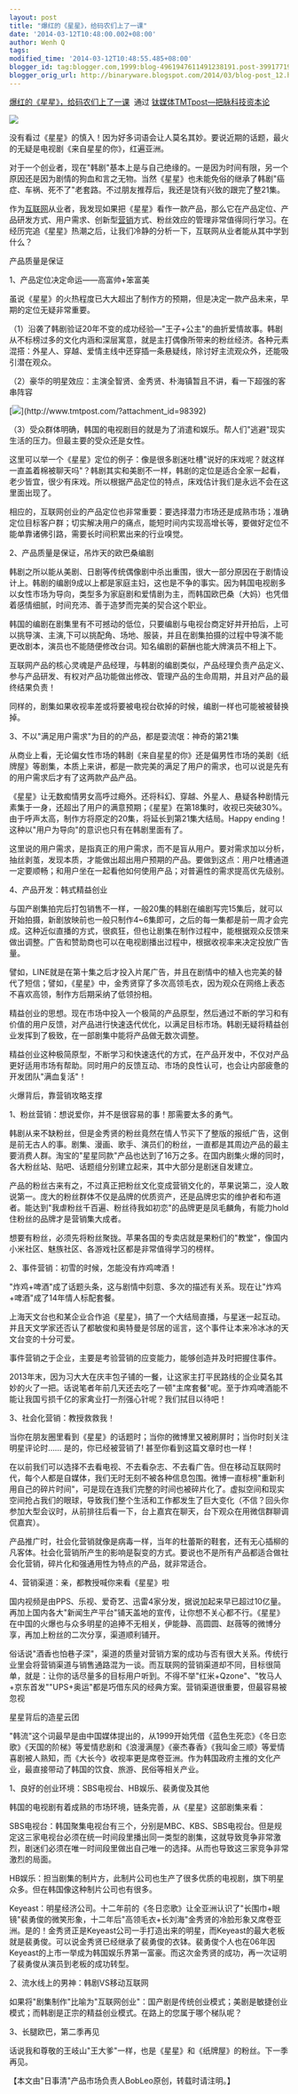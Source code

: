 ```yaml
---
layout: post
title: "爆红的《星星》，给码农们上了一课"
date: '2014-03-12T10:48:00.002+08:00'
author: Wenh Q
tags:
modified_time: '2014-03-12T10:48:55.485+08:00'
blogger_id: tag:blogger.com,1999:blog-4961947611491238191.post-3991771979427937723
blogger_orig_url: http://binaryware.blogspot.com/2014/03/blog-post_12.html
---
```

[爆红的《星星》，给码农们上了一课](http://www.tmtpost.com/98396.html)  通过
[钛媒体TMTpost—把脉科技资本论](http://www.tmtpost.com/)


![](https://images-blogger-opensocial.googleusercontent.com/gadgets/proxy?url=http%3A%2F%2Fwww.tmtpost.com%2Fwp-content%2Fuploads%2F2014%2F03%2F139458386193.jpg&container=blogger&gadget=a&rewriteMime=image%2F*)

没有看过《星星》的慎入！因为好多词语会让人莫名其妙。要说近期的话题，最火的无疑是电视剧《来自星星的你》，红遍亚洲。

对于一个创业者，现在"韩剧"基本上是与自己绝缘的。一是因为时间有限，另一个原因还是因为剧情的狗血和言之无物。当然《星星》也未能免俗的继承了韩剧"癌症、车祸、死不了"老套路。不过朋友推荐后，我还是饶有兴致的跟完了整21集。

作为[互联网](http://www.tmtpost.com/tag/%E4%BA%92%E8%81%94%E7%BD%91)从业者，我发现如果把《星星》看作一款产品，那么它在产品定位、产品研发方式、用户需求、创新型[营销](http://www.tmtpost.com/tag/%E8%90%A5%E9%94%80)方式、粉丝效应的管理非常值得同行学习。在经历完追《星星》热潮之后，让我们冷静的分析一下，互联网从业者能从其中学到什么？



产品质量是保证


1、产品定位决定命运——高富帅+笨富美

虽说《星星》的火热程度已大大超出了制作方的预期，但是决定一款产品未来，早期的定位无疑非常重要。

（1）沿袭了韩剧验证20年不变的成功经验—"王子+公主"的曲折爱情故事。韩剧从不标榜过多的文化内涵和深层寓意，就是主打偶像所带来的粉丝经济。各种元素混搭：外星人、穿越、爱情主线中还穿插一条悬疑线，除讨好主流观众外，还能吸引潜在观众。

（2）豪华的明星效应：主演全智贤、金秀贤、朴海镇暂且不讲，看一下超强的客串阵容

[![](https://images-blogger-opensocial.googleusercontent.com/gadgets/proxy?url=http%3A%2F%2Fwww.tmtpost.com%2Fwp-content%2Fuploads%2F2014%2F03%2F139454753367-400x318.jpg&container=blogger&gadget=a&rewriteMime=image%2F*)](http://www.tmtpost.com/?attachment_id=98392)

（3）受众群体明确，韩国的电视剧目的就是为了消遣和娱乐。帮人们"逃避"现实生活的压力。但最主要的受众还是女性。

这里可以举一个《星星》定位的例子：像是很多剧迷吐槽"说好的床戏呢？就这样一直盖着棉被聊天吗"？韩剧其实和美剧不一样，韩剧的定位是适合全家一起看，老少皆宜，很少有床戏。所以根据产品定位的特点，床戏估计我们是永远不会在这里面出现了。

相应的，互联网创业的产品定位也非常重要：要选择潜力市场还是成熟市场；准确定位目标客户群；切实解决用户的痛点，能短时间内实现高增长等，要做好定位不能单靠诸佛引路，需要长时间积累出来的行业嗅觉。

2、产品质量是保证，吊炸天的欧巴桑编剧

韩剧之所以能从美剧、日剧等传统偶像剧中杀出重围，很大一部分原因在于剧情设计上。韩剧的编剧9成以上都是家庭主妇，这也是不争的事实。因为韩国电视剧多以女性市场为导向，类型多为家庭剧和爱情剧为主，而韩国欧巴桑（大妈）也凭借着感情细腻，时间充沛、善于造梦而完美的契合这个职业。

韩国的编剧在剧集里有不可撼动的低位，只要编剧与电视台商定好并开拍后，上可以挑导演、主演,下可以挑配角、场地、服装，并且在剧集拍摄的过程中导演不能更改剧本，演员也不能随便修改台词。知名编剧的薪酬也能大牌演员不相上下。

互联网产品的核心灵魂是产品经理，与韩剧的编剧类似，产品经理负责产品定义、参与产品研发、有权对产品功能做出修改、管理产品的生命周期，并且对产品的最终结果负责！

同样的，剧集如果收视率差或将要被电视台砍掉的时候，编剧一样也可能被被替换掉。

3、不以"满足用户需求"为目的的产品，都是耍流氓：神奇的第21集

从商业上看，无论偏女性市场的韩剧《来自星星的你》还是偏男性市场的美剧《纸牌屋》等剧集，本质上来讲，都是一款完美的满足了用户的需求，也可以说是先有的用户需求后才有了这两款产品产品。

《星星》让无数痴情男女高呼过瘾外。还将科幻、穿越、外星人、悬疑各种剧情元素集于一身，还超出了用户的满意预期；《星星》在第18集时，收视已突破30%。由于呼声太高，制作方将原定的20集，将延长到第21集大结局。Happy
ending！这种以"用户为导向"的意识也只有在韩剧里面有了。

这里说的用户需求，是指真正的用户需求，而不是盲从用户。要对需求加以分析，抽丝剥茧，发现本质，才能做出超出用户预期的产品。要做到这点：用户吐槽通道一定要顺畅；和用户坐在一起看他如何使用产品；对普遍性的需求提高优先级别。

4、产品开发：韩式精益创业

与国产剧集拍完后打包销售不一样，一般20集的韩剧在编剧写完15集后，就可以开始拍摄，新剧放映前也一般只制作4~6集即可，之后的每一集都是前一周才会完成。这种近似直播的方式，很疯狂，但也让剧集在制作过程中，能根据观众反馈来做出调整。广告和赞助商也可以在电视剧播出过程中，根据收视率来决定投放广告量。

譬如，LINE就是在第十集之后才投入片尾广告，并且在剧情中的植入也完美的替代了短信；譬如，《星星》中，金秀贤穿了多次高领毛衣，因为观众在网络上表态不喜欢高领，制作方后期采纳了低领扮相。

精益创业的思想。现在市场中投入一个极简的产品原型，然后通过不断的学习和有价值的用户反馈，对产品进行快速迭代优化，以满足目标市场。韩剧无疑将精益创业发挥到了极致，在一部剧集中能将产品做无数次调整。

精益创业这种极简原型，不断学习和快速迭代的方式，在产品开发中，不仅对产品更好适用市场有帮助。同时用户的反馈互动、市场的良性认可，也会让内部疲惫的开发团队"满血复活"！



火爆背后，靠营销攻略支撑

1、粉丝营销：想说爱你，并不是很容易的事！那需要太多的勇气。

韩剧从来不缺粉丝，但是金秀贤的粉丝竟然在情人节买下了整版的报纸广告，这倒是前无古人的事。剧集、漫画、歌手、演员们的粉丝，一直都是其周边产品的最主要消费人群。淘宝的"星星同款"产品也达到了16万之多。在国内剧集火爆的同时，各大粉丝站、贴吧、话题组分别建立起来，其中大部分是剧迷自发建立。

产品的粉丝古来有之，不过真正把粉丝文化变成营销文化的，苹果说第二，没人敢说第一。庞大的粉丝群体不仅是品牌的优质资产，还是品牌忠实的维护者和布道者。能达到"我虐粉丝千百遍、粉丝待我如初恋"的品牌更是凤毛麟角，有能力hold住粉丝的品牌才是营销集大成者。

想要有粉丝，必须先将粉丝聚拢。苹果各国的专卖店就是果粉们的"教堂"，像国内小米社区、魅族社区、各游戏社区都是非常值得学习的榜样。

2、事件营销：初雪的时候，怎能没有炸鸡啤酒！


"炸鸡+啤酒"成了话题头条，这与剧情中刻意、多次的描述有关系。现在让"炸鸡+啤酒"成了14年情人标配套餐。

上海天文台也和某企业合作追《星星》，搞了一个大结局直播，与星迷一起互动。并且天文学家还否认了都敏俊和奥特曼是邻居的谣言，这个事件让本来冷冰冰的天文台变的十分可爱。

事件营销之于企业，主要是考验营销的应变能力，能够创造并及时把握住事件。

2013年末，因为习大大在庆丰包子铺的一餐，让这家主打平民路线的企业莫名其妙的火了一把。话说笔者年前几天还去吃了一顿"主席套餐"呢。至于炸鸡啤酒能不能让我国亏损千亿的家禽业打一剂强心针呢？我们拭目以待吧！

 3、社会化营销：教授救救我！

当你在朋友圈里看到《星星》的话题时；当你的微博里又被刷屏时；当你时刻关注明星评论时……
是的，你已经被营销了! 甚至你看到这篇文章时也一样！

在以前我们可以选择不去看电视、不去看杂志、不去看广告。但在移动互联网时代，每个人都是自媒体，我们无时无刻不被各种信息包围。微博一直标榜"重新利用自己的碎片时间"，可是现在连我们完整的时间也被碎片化了。虚拟空间和现实空间抢占我们的眼球，导致我们整个生活和工作都发生了巨大变化（不信？回头你参加大型会议时，从前排往后看一下，台上嘉宾在聊天，台下观众在用微信群聊调侃嘉宾）。

产品推广时，社会化营销就像是病毒一样，当年的杜蕾斯的鞋套，还有无心插柳的凡客体。社会化营销所产生的影响是裂变的方式。要说也不是所有产品都适合做社会化营销，碎片化和强通用性为特点的产品，就非常适合。

4、营销渠道：亲，都教授喊你来看《星星》啦

国内视频是由PPS、乐视、爱奇艺、迅雷4家分发，据说加起来早已超过10亿量。再加上国内各大"新闻生产平台"铺天盖地的宣传，让你想不关心都不行。《星星》在中国的火爆也与众多明星的追捧不无相关，伊能静、高圆圆、赵薇等的微博分享，再加上粉丝的二次分享，渠道顺利铺开。

俗话说"酒香也怕巷子深"，渠道的质量对营销方案的成功与否有很大关系。传统行业里会将营销渠道与销售通路混为一谈。而互联网的营销渠道却不同，目标很简单，就是：让你的话尽量多的目标用户听到。不得不举"红米+Qzone"、"牧马人+京东首发""UPS+奥运"都是巧借东风的经典方案。营销渠道很重要，但最容易被忽视



星星背后的造星云团

"韩流"这个词最早是由中国媒体提出的，从1999开始凭借《蓝色生死恋》《冬日恋歌》《天国的阶梯》等爱情悲剧和《浪漫满屋》《豪杰春香》《我叫金三顺》等爱情喜剧被人熟知，而《大长今》收视率更是席卷亚洲。作为韩国政府主推的文化产业，最直接带动了韩国的饮食、旅游、民俗等相关产业。

1、良好的创业环境：SBS电视台、HB娱乐、裴勇俊及其他

韩国的电视剧有着成熟的市场环境，链条完善，从《星星》这部剧集来看：

SBS电视台：韩国聚集电视台有三个，分别是MBC、KBS、SBS电视台。但是规定这三家电视台必须在统一时间段里播出同一类型的剧集，这就导致竞争非常激烈，剧迷们必须在唯一时间段里做出自己唯一的选择。从而也导致这三家竞争非常激烈的局面。

HB娱乐：担当剧集的制片方，此制片公司也生产了很多优质的电视剧，旗下明星众多。但在韩国像这种制片公司也有很多。

Keyeast：明星经济公司。十二年前的《冬日恋歌》让全亚洲认识了"长围巾+眼镜"裴勇俊的微笑形象，十二年后"高领毛衣+长刘海"金秀贤的冷脸形象又席卷亚洲。是的！金秀贤正是Keyeast公司一手打造出来的明星，而Keyeast的最大老板就是裴勇俊。可以说金秀贤已经继承了裴勇俊的衣钵。裴勇俊个人也在06年因Keyeast的上市一举成为韩国娱乐界第一富豪。而这次金秀贤的成功，再一次证明了裴勇俊从演员到老板的成功转型。

2、流水线上的男神：韩剧VS移动互联网

如果将"剧集制作"比喻为"互联网创业"：国产剧是传统创业模式；美剧是敏捷创业模式；而韩剧是正宗的精益创业模式。在路上的您属于哪个梯队呢？

3、长腿欧巴，第二季再见

话说我和尊敬的王岐山"王大爹"一样，也是《星星》和《纸牌屋》的粉丝。下一季再见。





【本文由"日事清"产品市场负责人BobLeo原创，转载时请注明。】
